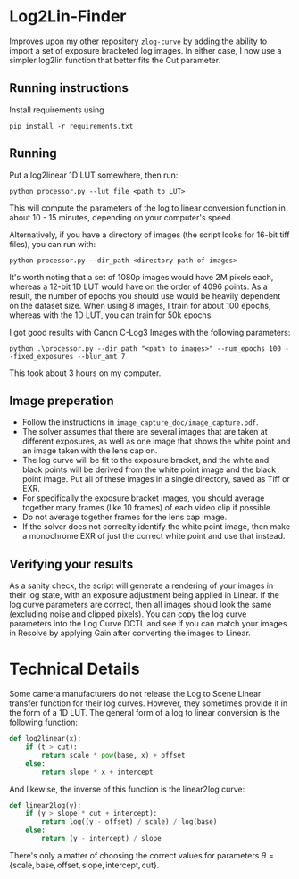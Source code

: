 # Log2Lin-Finder

Improves upon my other repository `zlog-curve` by adding the ability to import a set of exposure bracketed log images. In either case, I now use a simpler log2lin function that better fits the Cut parameter.

## Running instructions
Install requirements using
```
pip install -r requirements.txt
```

## Running
Put a log2linear 1D LUT somewhere, then run:
```
python processor.py --lut_file <path to LUT>
```
This will compute the parameters of the log to linear conversion function in about 10 - 15 minutes, depending on your computer's speed.

Alternatively, if you have a directory of images (the script looks for 16-bit tiff files), you can run with:
```
python processor.py --dir_path <directory path of images>
```

It's worth noting that a set of 1080p images would have 2M pixels each, whereas a 12-bit 1D LUT would have on the order of 4096 points. As a result, the number of epochs you should use would be heavily dependent on the dataset size. When using 8 images, I train for about 100 epochs, whereas with the 1D LUT, you can train for 50k epochs.

I got good results with Canon C-Log3 Images with the following parameters:
```
python .\processor.py --dir_path "<path to images>" --num_epochs 100 --fixed_exposures --blur_amt 7
```
This took about 3 hours on my computer.

## Image preperation
* Follow the instructions in `image_capture_doc/image_capture.pdf`.
* The solver assumes that there are several images that are taken at different exposures, as well as one image that shows the white point and an image taken with the lens cap on.
* The log curve will be fit to the exposure bracket, and the white and black points will be derived from the white point image and the black point image. Put all of these images in a single directory, saved as Tiff or EXR.
* For specifically the exposure bracket images, you should average together many frames (like 10 frames) of each video clip if possible.
* Do not average together frames for the lens cap image.
* If the solver does not correclty identify the white point image, then make a monochrome EXR of just the correct white point and use that instead.

## Verifying your results
As a sanity check, the script will generate a rendering of your images in their log state, with an exposure adjustment being applied in Linear. If the log curve parameters are correct, then all images should look the same (excluding noise and clipped pixels). You can copy the log curve parameters into the Log Curve DCTL and see if you can match your images in Resolve by applying Gain after converting the images to Linear.

# Technical Details
Some camera manufacturers do not release the Log to Scene Linear transfer function for their log curves. However, they sometimes provide it in the form of a 1D LUT. The general form of a log to linear conversion is the following function:

```python
def log2linear(x):
    if (t > cut):
        return scale * pow(base, x) + offset
    else:
        return slope * x + intercept
```

And likewise, the inverse of this function is the linear2log curve:
```python
def linear2log(y):
    if (y > slope * cut + intercept):
        return log((y - offset) / scale) / log(base)
    else:
        return (y - intercept) / slope
```

There's only a matter of choosing the correct values for parameters $\theta = \{\text{scale}, \text{base}, \text{offset}, \text{slope}, \text{intercept}, \text{cut}\}$.